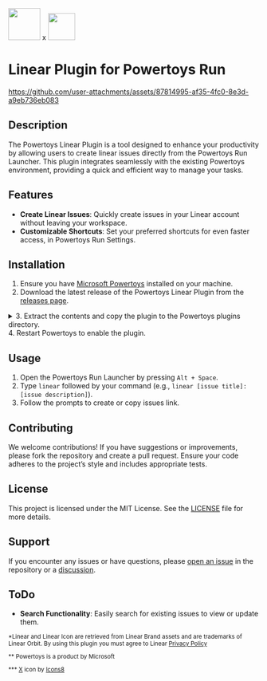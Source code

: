 
<img src="https://github.com/user-attachments/assets/09199891-9130-4d2b-a012-1a1bae2d4b8b" height="64px" />  
x
<img src="https://github.com/user-attachments/assets/2b9eef90-df08-4fac-ae46-d508166474cb" height="54px"  />


# Linear Plugin for Powertoys Run 


https://github.com/user-attachments/assets/87814995-af35-4fc0-8e3d-a9eb736eb083



## Description
The Powertoys Linear Plugin is a tool designed to enhance your productivity by allowing users to create linear issues directly from the Powertoys Run Launcher. This plugin integrates seamlessly with the existing Powertoys environment, providing a quick and efficient way to manage your tasks.


## Features
- **Create Linear Issues**: Quickly create issues in your Linear account without leaving your workspace.
- **Customizable Shortcuts**: Set your preferred shortcuts for even faster access, in Powertoys Run Settings.
  
## Installation
1. Ensure you have [Microsoft Powertoys](https://github.com/microsoft/PowerToys/releases) installed on your machine.
2. Download the latest release of the Powertoys Linear Plugin from the [releases page](link-to-releases).
<details><summary> 3. Extract the contents and copy the plugin to the Powertoys plugins directory. </summary> 

  ``` 
  %LOCALAPPDATA%\Microsoft\PowerToys\PowerToys Run\Plugins
  ``` 
</details>
4. Restart Powertoys to enable the plugin.

## Usage
1. Open the Powertoys Run Launcher by pressing `Alt + Space`.
2. Type `linear` followed by your command (e.g., `linear [issue title]:[issue description]`).
3. Follow the prompts to create or copy issues link.

## Contributing
We welcome contributions! If you have suggestions or improvements, please fork the repository and create a pull request. Ensure your code adheres to the project’s style and includes appropriate tests.

## License
This project is licensed under the MIT License. See the [LICENSE](LICENSE) file for more details.

## Support
If you encounter any issues or have questions, please [open an issue](https://github.com/vednig/powertoys-linear/issues) in the repository or a [discussion](https://github.com/vednig/powertoys-linear/discussions).

## ToDo
- **Search Functionality**: Easily search for existing issues to view or update them.

<sub>
  
*Linear and Linear Icon are retrieved from Linear Brand assets and are trademarks of Linear Orbit. By using this plugin you must agree to Linear [Privacy Policy](https://linear.app/privacy)

** Powertoys is a product by Microsoft

*** <a target="_blank" href="https://icons8.com/icon/79231/x-coordinate">X</a> icon by <a target="_blank" href="https://icons8.com">Icons8</a>
</sub>
